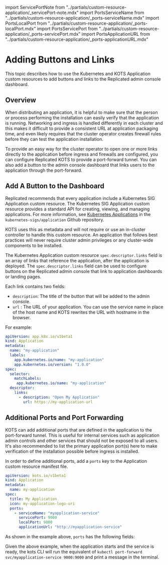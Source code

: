 import ServicePortNote from "../partials/custom-resource-application/_servicePort-note.mdx"
import PortsServiceName from "../partials/custom-resource-application/_ports-serviceName.mdx"
import PortsLocalPort from "../partials/custom-resource-application/_ports-localPort.mdx"
import PortsServicePort from "../partials/custom-resource-application/_ports-servicePort.mdx"
import PortsApplicationURL from "../partials/custom-resource-application/_ports-applicationURL.mdx"

# Adding Buttons and Links

This topic describes how to use the Kubernetes and KOTS Application custom resources to add buttons and links to the Replicated admin console dashboard.

## Overview

When distributing an application, it is helpful to make sure that the person or process performing the installation can easily verify that the application is running.
Networking and ingress is handled differently in each cluster and this makes it difficult to provide a consistent URL at application packaging time, and even likely requires that the cluster operator creates firewall rules before they can test the application installation.

To provide an easy way for the cluster operator to open one or more links directly to the application before ingress and firewalls are configured, you can configure Replicated KOTS to provide a port-forward tunnel. You can also add a button to the admin console dashboard that links users to the application through the port-forward. 

## Add A Button to the Dashboard

Replicated recommends that every application include a Kubernetes SIG Application custom resource. The Kubernetes SIG Application custom resource provides a standard API for creating, viewing, and managing applications. For more information, see [Kubernetes Applications](https://github.com/kubernetes-sigs/application#kubernetes-applications) in the `kubernetes-sigs/application` Github repository.

KOTS uses this as metadata and will not require or use an in-cluster controller to handle this custom resource.
An application that follows best practices will never require cluster admin privileges or any cluster-wide components to be installed.

The Kubernetes Application custom resource `spec.descriptor.links` field is an array of links that reference the application, after the application is deployed. The `spec.descriptor.links` field can be used to configure buttons on the Replicated admin console that link to application dashboards or landing pages.

Each link contains two fields:
* `description`: The title of the button that will be added to the admin console.
* `url` : The URL of your application. You can use the service name in place of the host name and KOTS rewrites the URL with hostname in the browser.

For example:

```yaml
apiVersion: app.k8s.io/v1beta1
kind: Application
metadata:
  name: "my-application"
  labels:
    app.kubernetes.io/name: "my-application"
    app.kubernetes.io/version: "1.0.0"
spec:
  selector:
    matchLabels:
     app.kubernetes.io/name: "my-application"
  descriptor:
    links:
      - description: "Open My Application"
        url: https://my-application-url
```

## Additional Ports and Port Forwarding

KOTS can add additional ports that are defined in the application to the port-forward tunnel.
This is useful for internal services such as application admin controls and other services that should not be exposed to all users.
It's also recommended to list the primary application port(s) here to make verification of the installation possible before ingress is installed.

In order to define additional ports, add a `ports` key to the Application custom resource manifest file.

```yaml
apiVersion: kots.io/v1beta1
kind: Application
metadata:
  name: my-application
spec:
  title: My Application
  icon: my-application-logo-uri
  ports:
    - serviceName: "myapplication-service"
      servicePort: 9000
      localPort: 9000
      applicationUrl: "http://myapplication-service"
 ```

As shown in the example above, `ports` has the following fields:

<ul>
<PortsServiceName/>

<PortsServicePort/>

<ServicePortNote/>

<PortsLocalPort/>

<PortsApplicationURL/>
</ul>

Given the above example, when the application starts and the service is ready, the kots CLI will run the equivalent of `kubectl port-forward svc/myapplication-service 9000:9000` and print a message in the terminal.

